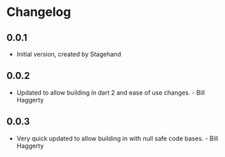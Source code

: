 # Changelog

## 0.0.1

- Initial version, created by Stagehand

## 0.0.2

 - Updated to allow building in dart 2 and ease of use changes. - Bill Haggerty

 ## 0.0.3

 - Very quick updated to allow building in with null safe code bases. - Bill Haggerty
